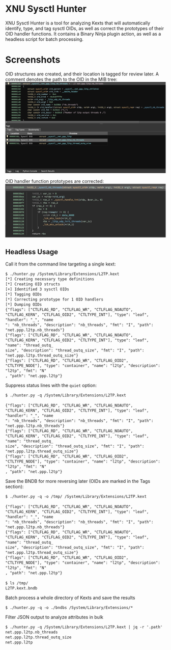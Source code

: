 XNU Sysctl Hunter
====================
XNU Sysctl Hunter is a tool for analyzing Kexts that will automatically identify, type, and tag sysctl OIDs, as well as correct the prototypes of their OID handler functions. It contains a Binary Ninja plugin action, as well as a headless script for batch processing.

# Screenshots
OID structures are created, and their location is tagged for review later. A comment denotes the path to the OID in the MIB tree:
![Tagged OIDs](screenshots/tagged_oids.png?raw=true "OIDs get tagged")

OID handler function prototypes are corrected:
![Prototypes Corrected](screenshots/prototype.png?raw=true "OID Handler Prototypes Corrected")

## Headless Usage
Call it from the command line targeting a single kext:
```
$ ./hunter.py /System/Library/Extensions/L2TP.kext
[*] Creating necessary type definitions
[*] Creating OID structs
[+] Identified 3 sysctl OIDs
[*] Tagging OIDs
[*] Correcting prototype for 1 OID handlers
[*] Dumping OIDs
{"flags": ["CTLFLAG_RD", "CTLFLAG_WR", "CTLFLAG_NOAUTO", "CTLFLAG_KERN", "CTLFLAG_OID2", "CTLTYPE_INT"], "type": "leaf", "handler": "_", "name
": "nb_threads", "description": "nb_threads", "fmt": "I", "path": "net.ppp.l2tp.nb_threads"}
{"flags": ["CTLFLAG_RD", "CTLFLAG_WR", "CTLFLAG_NOAUTO", "CTLFLAG_KERN", "CTLFLAG_OID2", "CTLTYPE_INT"], "type": "leaf", "name": "thread_outq_
size", "description": "thread_outq_size", "fmt": "I", "path": "net.ppp.l2tp.thread_outq_size"}
{"flags": ["CTLFLAG_RD", "CTLFLAG_WR", "CTLFLAG_OID2", "CTLTYPE_NODE"], "type": "container", "name": "l2tp", "description": "l2tp", "fmt": "N"
, "path": "net.ppp.l2tp"}
```

Suppress status lines with the `quiet` option:
```
$ ./hunter.py -q /System/Library/Extensions/L2TP.kext

{"flags": ["CTLFLAG_RD", "CTLFLAG_WR", "CTLFLAG_NOAUTO", "CTLFLAG_KERN", "CTLFLAG_OID2", "CTLTYPE_INT"], "type": "leaf", "handler": "_", "name
": "nb_threads", "description": "nb_threads", "fmt": "I", "path": "net.ppp.l2tp.nb_threads"}
{"flags": ["CTLFLAG_RD", "CTLFLAG_WR", "CTLFLAG_NOAUTO", "CTLFLAG_KERN", "CTLFLAG_OID2", "CTLTYPE_INT"], "type": "leaf", "name": "thread_outq_
size", "description": "thread_outq_size", "fmt": "I", "path": "net.ppp.l2tp.thread_outq_size"}
{"flags": ["CTLFLAG_RD", "CTLFLAG_WR", "CTLFLAG_OID2", "CTLTYPE_NODE"], "type": "container", "name": "l2tp", "description": "l2tp", "fmt": "N"
, "path": "net.ppp.l2tp"}
```

Save the BNDB for more reversing later (OIDs are marked in the Tags section):
```
$ ./hunter.py -q -o /tmp/ /System/Library/Extensions/L2TP.kext

{"flags": ["CTLFLAG_RD", "CTLFLAG_WR", "CTLFLAG_NOAUTO", "CTLFLAG_KERN", "CTLFLAG_OID2", "CTLTYPE_INT"], "type": "leaf", "handler": "_", "name
": "nb_threads", "description": "nb_threads", "fmt": "I", "path": "net.ppp.l2tp.nb_threads"}
{"flags": ["CTLFLAG_RD", "CTLFLAG_WR", "CTLFLAG_NOAUTO", "CTLFLAG_KERN", "CTLFLAG_OID2", "CTLTYPE_INT"], "type": "leaf", "name": "thread_outq_
size", "description": "thread_outq_size", "fmt": "I", "path": "net.ppp.l2tp.thread_outq_size"}
{"flags": ["CTLFLAG_RD", "CTLFLAG_WR", "CTLFLAG_OID2", "CTLTYPE_NODE"], "type": "container", "name": "l2tp", "description": "l2tp", "fmt": "N"
, "path": "net.ppp.l2tp"}

$ ls /tmp/
L2TP.kext.bndb
```

Batch process a whole directory of Kexts and save the results
```
$ ./hunter.py -q -o ./bndbs /System/Library/Extensions/*
```

Filter JSON output to analyze attributes in bulk
```
$ ./hunter.py -q /System/Library/Extensions/L2TP.kext | jq -r '.path'
net.ppp.l2tp.nb_threads
net.ppp.l2tp.thread_outq_size
net.ppp.l2tp
```
